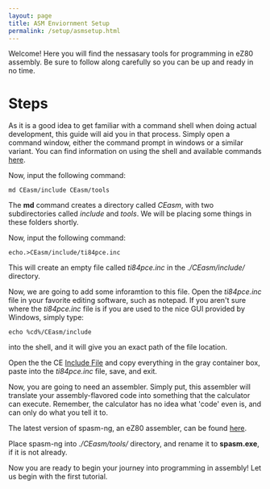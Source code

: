 ```yaml
---
layout: page
title: ASM Enviornment Setup
permalink: /setup/asmsetup.html
---
```


Welcome! Here you will find the nessasary tools for programming in eZ80 assembly. Be sure to follow along carefully so you can be up and ready in no time.

# Steps

As it is a good idea to get familiar with a command shell when doing actual development, this guide will aid you in that process. Simply open a command window, either the command prompt in windows or a similar variant. You can find information on using the shell and available commands [here](http://ss64.com/nt/).

Now, input the following command:

```
md CEasm/include CEasm/tools
```

The **md** command creates a directory called *CEasm*, with two subdirectories called *include* and *tools*. We will be placing some things in these folders shortly.

Now, input the following command:

```
echo.>CEasm/include/ti84pce.inc
```

This will create an empty file called *ti84pce.inc* in the *./CEasm/include/* directory.

Now, we are going to add some inforamtion to this file. Open the *ti84pce.inc* file in your favorite editing software, such as notepad. If you aren't sure where the *ti84pce.inc* file is if you are used to the nice GUI provided by Windows, simply type:

```
echo %cd%/CEasm/include
```

into the shell, and it will give you an exact path of the file location.

Open the the CE [Include File](http://wikiti.brandonw.net/index.php?title=84PCE:OS:Include_File) and copy everything in the gray container box, paste into the *ti84pce.inc* file, save, and exit.

Now, you are going to need an assembler. Simply put, this assembler will translate your assembly-flavored code into something that the calculator can execute. Remember, the calculator has no idea what 'code' even is, and can only do what you tell it to.

The latest version of spasm-ng, an eZ80 assembler, can be found [here](https://github.com/alberthdev/spasm-ng/releases).

Place spasm-ng into *./CEasm/tools/* directory, and rename it to **spasm.exe**, if it is not already.

Now you are ready to begin your journey into programming in assembly! Let us begin with the first tutorial.
